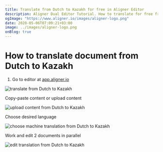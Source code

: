 ```yaml
---
title: Translate from Dutch to Kazakh for free in Aligner Editor
description: Aligner Dual Editor Tutorial. How to translate for free from Dutch to Kazakh. Aligner is multilingual document management platform. 
ogImage: "https://www.aligner.io/images/aligner-logo.png"
date: 2020-05-06T07:09:21+03:00
image: ../images/aligner-logo.png
onBlog: true
---
```


# How to translate document from Dutch to Kazakh

1. Go to editor at [app.aligner.io](https://app.aligner.io "Aligner App web page")

![translate from Dutch to Kazakh](../aligner-blank-editor.png "translate from Dutch to Kazakh")

Copy-paste content or upload content

![upload content from Dutch to Kazakh](../aligner-uploaded-document.png "upload content from Dutch to Kazakh")

Choose desired language

![choose machine translation from Dutch to Kazakh](../aligner-language-dropdown.png "choose machine translation from Dutch to Kazakh")

Work and edit 2 documents in parallel

![edit translation from Dutch to Kazakh](../aligner-double-sitded-editor.png "edit translation from Dutch to Kazakh")

